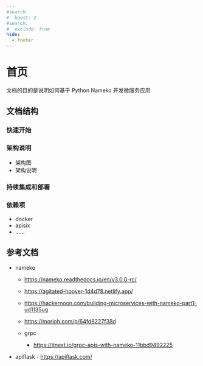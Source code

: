 ```yaml
---
#search:
#  boost: 2 
#search:
#  exclude: true
hide:
  - footer
---
```


# 首页


文档的目的是说明如何基于 Python Nameko 开发微服务应用


## 文档结构

### 快速开始

### 架构说明

- 架构图
- 架构说明

### 持续集成和部署

### 依赖项

- docker
- apisix
- ……

## 参考文档

- nameko
  
    - https://nameko.readthedocs.io/en/v3.0.0-rc/
    - https://agitated-hoover-1d4d78.netlify.app/
    - https://hackernoon.com/building-microservices-with-nameko-part1-ud1135ug
    - https://morioh.com/p/64fd8227f38d
    - grpc

        - https://itnext.io/grpc-apis-with-nameko-11bbd9492225

- apiflask
    	- https://apiflask.com/
